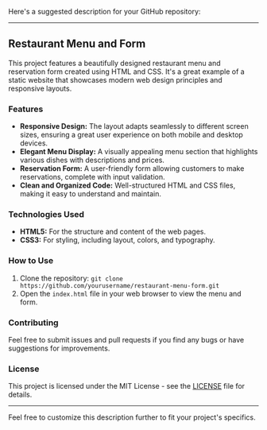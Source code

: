 Here's a suggested description for your GitHub repository:

---

## Restaurant Menu and Form

This project features a beautifully designed restaurant menu and reservation form created using HTML and CSS. It's a great example of a static website that showcases modern web design principles and responsive layouts. 

### Features
- **Responsive Design:** The layout adapts seamlessly to different screen sizes, ensuring a great user experience on both mobile and desktop devices.
- **Elegant Menu Display:** A visually appealing menu section that highlights various dishes with descriptions and prices.
- **Reservation Form:** A user-friendly form allowing customers to make reservations, complete with input validation.
- **Clean and Organized Code:** Well-structured HTML and CSS files, making it easy to understand and maintain.

### Technologies Used
- **HTML5:** For the structure and content of the web pages.
- **CSS3:** For styling, including layout, colors, and typography.

### How to Use
1. Clone the repository: `git clone https://github.com/yourusername/restaurant-menu-form.git`
2. Open the `index.html` file in your web browser to view the menu and form.

### Contributing
Feel free to submit issues and pull requests if you find any bugs or have suggestions for improvements.

### License
This project is licensed under the MIT License - see the [LICENSE](LICENSE) file for details.

---

Feel free to customize this description further to fit your project's specifics.
